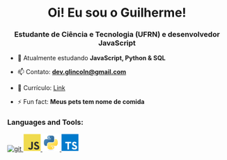 <h1 align="center">Oi! Eu sou o Guilherme!</h1>
<h3 align="center">Estudante de Ciência e Tecnologia (UFRN) e desenvolvedor JavaScript</h3>

- 🌱 Atualmente estudando **JavaScript, Python & SQL**

- 📫 Contato: **dev.glincoln@gmail.com**

- 📄 Currículo: [Link](https://drive.google.com/file/d/1wfd3cRmpIoo1sZNZHEgHZNYTP2ciQm7h/view?usp=sharing)

- ⚡ Fun fact: **Meus pets tem nome de comida**


<h3 align="left">Languages and Tools:</h3>
<p align="left"> <a href="https://git-scm.com/" target="_blank" rel="noreferrer"> <img src="https://www.vectorlogo.zone/logos/git-scm/git-scm-icon.svg" alt="git" width="40" height="40"/> </a> <a href="https://developer.mozilla.org/en-US/docs/Web/JavaScript" target="_blank" rel="noreferrer"> <img src="https://raw.githubusercontent.com/devicons/devicon/master/icons/javascript/javascript-original.svg" alt="javascript" width="40" height="40"/> </a> <a href="https://www.python.org" target="_blank" rel="noreferrer"> <img src="https://raw.githubusercontent.com/devicons/devicon/master/icons/python/python-original.svg" alt="python" width="40" height="40"/> </a> <a href="https://www.typescriptlang.org/" target="_blank" rel="noreferrer"> <img src="https://raw.githubusercontent.com/devicons/devicon/master/icons/typescript/typescript-original.svg" alt="typescript" width="40" height="40"/> </a> </p>

